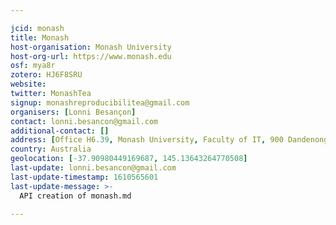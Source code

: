 ```yaml
---

jcid: monash
title: Monash
host-organisation: Monash University
host-org-url: https://www.monash.edu
osf: mya8r
zotero: HJ6F8SRU
website: 
twitter: MonashTea
signup: monashreproducibilitea@gmail.com
organisers: [Lonni Besançon]
contact: lonni.besancon@gmail.com
additional-contact: []
address: [Office H6.39, Monash University, Faculty of IT, 900 Dandenong Road, Building H, level 6, room: H6.39, Caulfield East VIC 3145]
country: Australia
geolocation: [-37.90980449169687, 145.13643264770508]
last-update: lonni.besancon@gmail.com
last-update-timestamp: 1610565601
last-update-message: >-
  API creation of monash.md

---
```




